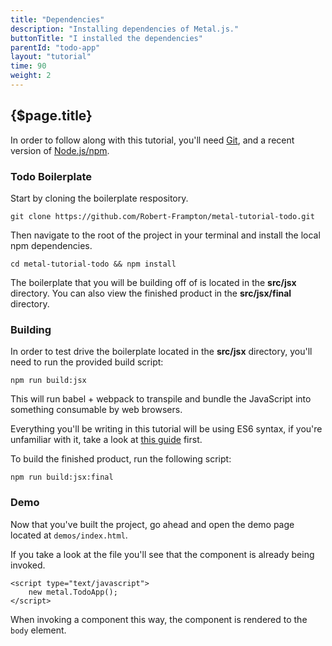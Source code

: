 ```yaml
---
title: "Dependencies"
description: "Installing dependencies of Metal.js."
buttonTitle: "I installed the dependencies"
parentId: "todo-app"
layout: "tutorial"
time: 90
weight: 2
---
```


## {$page.title}

In order to follow along with this tutorial, you'll need [Git](https://git-scm.com/), and
a recent version of [Node.js/npm](https://nodejs.org/).

### Todo Boilerplate

Start by cloning the boilerplate respository.

```text/x-sh
git clone https://github.com/Robert-Frampton/metal-tutorial-todo.git
```

Then navigate to the root of the project in your terminal and install the local
npm dependencies.

```text/x-sh
cd metal-tutorial-todo && npm install
```

The boilerplate that you will be building off of is located in the **src/jsx** directory.
You can also view the finished product in the **src/jsx/final** directory.

### Building

In order to test drive the boilerplate located in the **src/jsx** directory,
you'll need to run the provided build script:

```text/x-sh
npm run build:jsx
```

This will run babel + webpack to transpile and bundle the JavaScript into
something consumable by web browsers.

Everything you'll be writing in this tutorial will be using ES6 syntax, if
you're unfamiliar with it, take a look at [this guide](#) first.

To build the finished product, run the following script:

```text/x-sh
npm run build:jsx:final
```

### Demo

Now that you've built the project, go ahead and open the demo page located
at `demos/index.html`.

If you take a look at the file you'll see that the component is already being
invoked.

```text/xml
<script type="text/javascript">
	new metal.TodoApp();
</script>
```

When invoking a component this way, the component is rendered to the `body` element.
